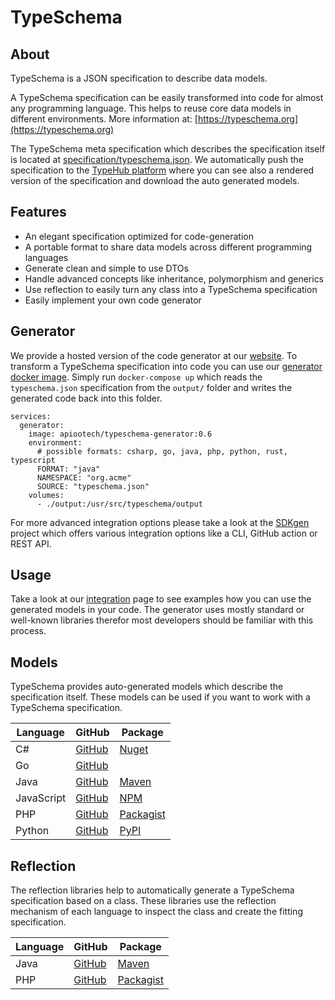 # TypeSchema

## About

TypeSchema is a JSON specification to describe data models.

A TypeSchema specification can be easily transformed into code for almost any programming language.
This helps to reuse core data models in different environments.
More information at: [https://typeschema.org](https://typeschema.org)

The TypeSchema meta specification which describes the specification itself is located at [specification/typeschema.json](./specification/typeschema.json).
We automatically push the specification to the [TypeHub platform](https://app.typehub.cloud/d/typehub/typeschema) where
you can see also a rendered version of the specification and download the auto generated models.

## Features

* An elegant specification optimized for code-generation
* A portable format to share data models across different programming languages
* Generate clean and simple to use DTOs
* Handle advanced concepts like inheritance, polymorphism and generics
* Use reflection to easily turn any class into a TypeSchema specification
* Easily implement your own code generator

## Generator

We provide a hosted version of the code generator at our [website](https://typeschema.org/generator).
To transform a TypeSchema specification into code you can use our [generator](https://github.com/apioo/typeschema-generator)
[docker image](https://hub.docker.com/r/apiootech/typeschema-generator). Simply run `docker-compose up` which reads the `typeschema.json`
specification from the `output/` folder and writes the generated code back into this folder.

```
services:
  generator:
    image: apiootech/typeschema-generator:0.6
    environment:
      # possible formats: csharp, go, java, php, python, rust, typescript
      FORMAT: "java"
      NAMESPACE: "org.acme"
      SOURCE: "typeschema.json"
    volumes:
      - ./output:/usr/src/typeschema/output
```

For more advanced integration options please take a look at the [SDKgen](https://sdkgen.app/) project
which offers various integration options like a CLI, GitHub action or REST API.

## Usage

Take a look at our [integration](https://typeschema.org/integration) page to see examples
how you can use the generated models in your code. The generator uses mostly standard or
well-known libraries therefor most developers should be familiar with this process.

## Models

TypeSchema provides auto-generated models which describe the specification itself. These models
can be used if you want to work with a TypeSchema specification.

| Language   | GitHub                                                         | Package                                                             |
|------------|----------------------------------------------------------------|---------------------------------------------------------------------|
| C#         | [GitHub](https://github.com/apioo/typeschema-model-csharp)     | [Nuget](https://www.nuget.org/packages/TypeSchema.Model/)           |
| Go         | [GitHub](https://github.com/apioo/typeschema-model-go)         |                                                                     |
| Java       | [GitHub](https://github.com/apioo/typeschema-model-java)       | [Maven](https://central.sonatype.com/artifact/org.typeschema/model) |
| JavaScript | [GitHub](https://github.com/apioo/typeschema-model-javascript) | [NPM](https://www.npmjs.com/package/typeschema-model)               |
| PHP        | [GitHub](https://github.com/apioo/typeschema-model-php)        | [Packagist](https://packagist.org/packages/typeschema/model)        |
| Python     | [GitHub](https://github.com/apioo/typeschema-model-python)     | [PyPI](https://pypi.org/project/typeschema-model/)                  |

## Reflection

The reflection libraries help to automatically generate a TypeSchema specification based on a class.
These libraries use the reflection mechanism of each language to inspect the class and create the fitting specification.

| Language | GitHub                                                         | Package                                                             |
|----------|----------------------------------------------------------------|---------------------------------------------------------------------|
| Java     | [GitHub](https://github.com/apioo/typeschema-reflection-java)       | [Maven](https://central.sonatype.com/artifact/org.typeschema/reflection) |
| PHP      | [GitHub](https://github.com/apioo/typeschema-reflection-php)        | [Packagist](https://packagist.org/packages/typeschema/reflection)        |
